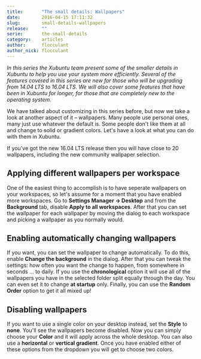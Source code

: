 ```yaml
---
title:       "The small details: Wallpapers"
date:        2016-04-15 17:11:32
slug:        small-details-wallpapers
release:     ""
serie:       the-small-details
category:    articles
author:      flocculant
author_nick: flocculant
---
```


*In this series the Xubuntu team present some of the smaller details in Xubuntu to help you use your system more efficiently. Several of the features covered in this series are new for those who will be upgrading from 14.04 LTS to 16.04 LTS. We will also cover some features that have been in Xubuntu for longer, for those that are completely new to the operating system.*

We have talked about customizing in this series before, but now we take a look at another aspect of it – wallpapers. Many people use personal ones, many just use whatever the default is. Some people don't like them at all and change to solid or gradient colors. Let's have a look at what you can do with them in Xubuntu.

If you've got the new 16.04 LTS release then you will have close to 20 wallpapers, including the new community wallpaper selection.

Applying different wallpapers per workspace
-------------------------------------------

One of the easiest thing to accomplish is to have seperate wallpapers on your workspaces, so let's assume for a moment that you have enabled more workspaces. Go to **Settings Manager → Desktop** and from the **Background** tab, disable **Apply to all workspaces**. After that you can set the wallpaper for each wallpaper by moving the dialog to each workspace and picking a wallpaper as you normally would.

Enabling automatically changing wallpapers
------------------------------------------

If you want, you can set the wallpaper to change automatically. To do this, enable **Change the background** in the dialog. After that you can tweak the settings: how often you want the change to happen, from somewhere in seconds ... to daily. If you use the **chronological** option it will use all of the wallpapers you have in the selected folder split equally through the day. You can even set it to change **at startup** only. Finally, you can use the **Random Order** option to get it all mixed up!

Disabling wallpapers
--------------------

If you want to use a single color on your desktop instead, set the **Style** to **none**. You'll see the wallpapers become disabled. Now you can simply choose your **Color** and it will apply across the whole desktop. You can also use a **horizontal** or **vertical gradient**. Once you have enabled either of these options from the dropdown you will get to choose two colors.
